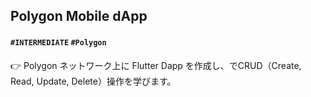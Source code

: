 ## Polygon Mobile dApp

#### `#INTERMEDIATE` `#Polygon`

👉 Polygon ネットワーク上に Flutter Dapp を作成し、でCRUD（Create, Read, Update, Delete）操作を学びます。
